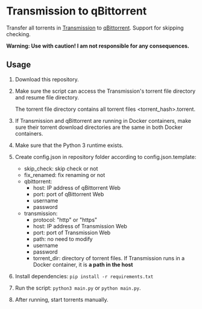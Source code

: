 # Transmission to qBittorrent

Transfer all torrents in [Transmission](https://transmissionbt.com/) to [qBittorrent](https://www.qbittorrent.org/). Support for skipping checking.

**Warning: Use with caution! I am not responsible for any consequences.**

## Usage

1. Download this repository.

2. Make sure the script can access the Transmission's torrent file directory and resume file directory.
   
   The torrent file directory contains all torrent files <torrent_hash>.torrent.
   
3. If Transmission and qBittorrent are running in Docker containers, make sure their torrent download directories are the same in both Docker containers.

4. Make sure that the Python 3 runtime exists.

5. Create config.json in repository folder according to config.json.template:

   + skip_check: skip check or not
   + fix_renamed: fix renaming or not
   + qbittorrent:
     + host: IP address of qBittorrent Web
     + port: port of qBittorrent Web
     + username
     + password
   + transmission:
     + protocol: "http" or "https"
     + host: IP address of Transmission Web
     + port: port of Transmission Web
     + path: no need to modify
     + username
     + password
     + torrent_dir: directory of torrent files. If Transmission runs in a Docker container, it is **a path in the host**

6. Install dependencies: `pip install -r requirements.txt`

7. Run the script: `python3 main.py` or `python main.py`.

8. After running, start torrents manually.
